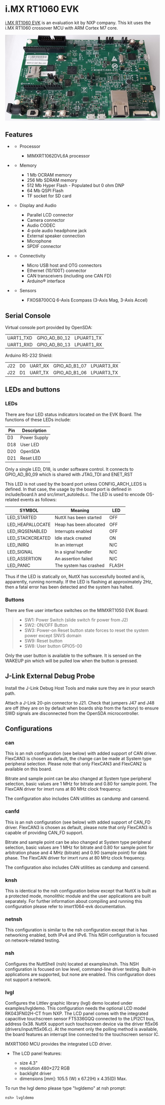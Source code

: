 # i.MX RT1060 EVK

[i.MX RT1060
EVK](https://www.nxp.com/design/development-boards/i-mx-evaluation-and-development-boards/mimxrt1060-evk-i-mx-rt1060-evaluation-kit:MIMXRT1060-EVK)
is an evaluation kit by NXP company. This kit uses the i.MX RT1060
crossover MCU with ARM Cortex M7 core.

![i.MX RT1060 EVK](imxrt1060-evk-front.jpg)

## Features

  -   - Processor
        
          - MIMXRT1062DVL6A processor

  -   - Memory
        
          - 1 Mb OCRAM memory
          - 256 Mb SDRAM memory
          - 512 Mb Hyper Flash - Populated but 0 ohm DNP
          - 64 Mb QSPI Flash
          - TF socket for SD card

  -   - Display and Audio
        
          - Parallel LCD connector
          - Camera connector
          - Audio CODEC
          - 4-pole audio headphone jack
          - External speaker connection
          - Microphone
          - SPDIF connector

  -   - Connectivity
        
          - Micro USB host and OTG connectors
          - Ethernet (10/100T) connector
          - CAN transceivers (including one CAN FD)
          - Arduino® interface

  -   - Sensors
        
          - FXOS8700CQ 6-Axis Ecompass (3-Axis Mag, 3-Axis Accel)

## Serial Console

Virtual console port provided by OpenSDA:

|            |                  |             |
| ---------- | ---------------- | ----------- |
| UART1\_TXD | GPIO\_AD\_B0\_12 | LPUART1\_TX |
| UART1\_RXD | GPIO\_AD\_B0\_13 | LPUART1\_RX |

Arduino RS-232 Shield:

|     |    |          |                  |             |
| --- | -- | -------- | ---------------- | ----------- |
| J22 | D0 | UART\_RX | GPIO\_AD\_B1\_07 | LPUART3\_RX |
| J22 | D1 | UART\_TX | GPIO\_AD\_B1\_06 | LPUART3\_TX |

## LEDs and buttons

### LEDs

There are four LED status indicators located on the EVK Board. The
functions of these LEDs include:

| Pin | Description  |
| --- | ------------ |
| D3  | Power Supply |
| D18 | User LED     |
| D20 | OpenSDA      |
| D21 | Reset LED    |

Only a single LED, D18, is under software control. It connects to
GPIO\_AD\_B0\_09 which is shared with JTAG\_TDI and ENET\_RST

This LED is not used by the board port unless CONFIG\_ARCH\_LEDS is
defined. In that case, the usage by the board port is defined in
include/board.h and src/imxrt\_autoleds.c. The LED is used to encode
OS-related events as follows:

| SYMBOL            | Meaning                 | LED   |
| ----------------- | ----------------------- | ----- |
| LED\_STARTED      | NuttX has been started  | OFF   |
| LED\_HEAPALLOCATE | Heap has been allocated | OFF   |
| LED\_IRQSENABLED  | Interrupts enabled      | OFF   |
| LED\_STACKCREATED | Idle stack created      | ON    |
| LED\_INIRQ        | In an interrupt         | N/C   |
| LED\_SIGNAL       | In a signal handler     | N/C   |
| LED\_ASSERTION    | An assertion failed     | N/C   |
| LED\_PANIC        | The system has crashed  | FLASH |

Thus if the LED is statically on, NuttX has successfully booted and is,
apparently, running normally. If the LED is flashing at approximately
2Hz, then a fatal error has been detected and the system has halted.

### Buttons

There are five user interface switches on the MIMXRT1050 EVK Board:

>   - SW1: Power Switch (slide switch fir power from J2)
>   - SW2: ON/OFF Button
>   - SW3: Power-on Reset button state forces to reset the system power
>     except SNVS domain
>   - SW9: Reset button
>   - SW8: User button GPIO5-00

Only the user button is available to the software. It is sensed on the
WAKEUP pin which will be pulled low when the button is pressed.

## J-Link External Debug Probe

Install the J-Link Debug Host Tools and make sure they are in your
search path.

Attach a J-Link 20-pin connector to J21. Check that jumpers J47 and J48
are off (they are on by default when boards ship from the factory) to
ensure SWD signals are disconnected from the OpenSDA microcontroller.

## Configurations

### can

This is an nsh configuration (see below) with added support of CAN
driver. FlexCAN3 is chosen as default, the change can be made at System
type peripheral selection. Please note that only FlexCAN3 and FlexCAN2
is available on this board.

Bitrate and sample point can be also changed at System type peripheral
selection, basic values are 1 MHz for bitrate and 0.80 for sample point.
The FlexCAN driver for imxrt runs at 80 MHz clock frequency.

The configuration also includes CAN utilities as candump and cansend.

### canfd

This is an nsh configuration (see below) with added support of CAN\_FD
driver. FlexCAN3 is chosen as default, please note that only FlexCAN3 is
capable of providing CAN\_FD support.

Bitrate and sample point can be also changed at System type peripheral
selection, basic values are 1 MHz for bitrate and 0.80 for sample point
for arbitration phase and 4 MHz (bitrate) and 0.90 (sample point) for
data phase. The FlexCAN driver for imxrt runs at 80 MHz clock frequency.

The configuration also includes CAN utilities as candump and cansend.

### knsh

This is identical to the nsh configuration below except that NuttX is
built as a protected mode, monolithic module and the user applications
are built separately. For further information about compiling and
running this configuration please refer to imxrt1064-evk documentation.

### netnsh

This configuration is similar to the nsh configuration except that is
has networking enabled, both IPv4 and IPv6. This NSH configuration is
focused on network-related testing.

### nsh

Configures the NuttShell (nsh) located at examples/nsh. This NSH
configuration is focused on low level, command-line driver testing.
Built-in applications are supported, but none are enabled. This
configuration does not support a network.

### lvgl

Configures the Littlev graphic library (lvgl) demo located under
examples/lvgldemo. This configuration needs the optional LCD model
RK043FN02H-CT from NXP. The LCD panel comes with the integrated
capacitive touchscreen sensor FT5336GQQ connected to the LPI2C1 bus,
address 0x38. NuttX support such touchscreen device via the driver
ft5x06 (drivers/input/ft5x06.c). At the moment only the polling method
is available, the board features an interrupt line connected to the
touchscreen sensor IC.

IMXRT1060 MCU provides the integrated LCD driver.

  - The LCD panel features:
    
      - size 4.3"
      - resolution 480×272 RGB
      - backlight driver
      - dimensions \[mm\]: 105.5 (W) x 67.2(H) x 4.35(D) Max.

To run the lvgl demo please type "lvgldemo" at nsh prompt:

    nsh> lvgldemo
